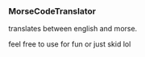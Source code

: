### MorseCodeTranslator

translates between english and morse.

feel free to use for fun or just skid lol